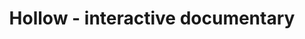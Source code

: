 ---
layout: default
title: Hollow - interactive documentary
link: http://hollowdocumentary.com
text: Hollow is an interactive documentary
---